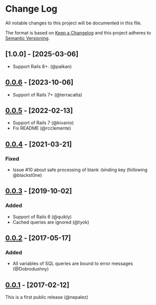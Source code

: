 # Change Log

All notable changes to this project will be documented in this file.

The format is based on [Keep a Changelog](http://keepachangelog.com/)
and this project adheres to [Semantic Versioning](http://semver.org/).

## [1.0.0] - [2025-03-06]
- Support Rails 8+. (@palkan)

## [0.0.6] - [2023-10-06]
- Support of Rails 7+ (@terracatta)

## [0.0.5] - [2022-02-13]
- Support of Rails 7 (@kivanio)
- Fix README (@rcclemente)

## [0.0.4] - [2021-03-21]

### Fixed
- Issue #10 about safe processing of blank :binding key (following @blackst0ne)

## [0.0.3] - [2019-10-02]

### Added
- Support of Rails 6 (@quikly)
- Cached queries are ignored (@tyok)

## [0.0.2] - [2017-05-17]

### Added
- All variables of SQL queries are bound to error messages (@Dobrodushny)

## [0.0.1] - [2017-02-12]
This is a first public release (@nepalez)

[Unreleased]: https://github.com/tram-rb/tram-policy
[0.0.1]: https://github.com/nepalez/rspec-sqlimit/releases/tag/v0.0.1
[0.0.2]: https://github.com/nepalez/rspec-sqlimit/compare/v0.0.1...v0.0.2
[0.0.3]: https://github.com/nepalez/rspec-sqlimit/compare/v0.0.2...v0.0.3
[0.0.4]: https://github.com/nepalez/rspec-sqlimit/compare/v0.0.3...v0.0.4
[0.0.5]: https://github.com/nepalez/rspec-sqlimit/compare/v0.0.4...v0.0.5
[0.0.6]: https://github.com/nepalez/rspec-sqlimit/compare/v0.0.4...v0.0.5
